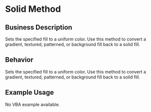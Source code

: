 # Solid Method

## Business Description
Sets the specified fill to a uniform color. Use this method to convert a gradient, textured, patterned, or background fill back to a solid fill.

## Behavior
Sets the specified fill to a uniform color. Use this method to convert a gradient, textured, patterned, or background fill back to a solid fill.

## Example Usage
No VBA example available.